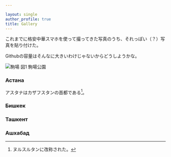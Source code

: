 ```yaml
---

layout: single
author_profile: true
title: Gallery
---
```



これまでに格安中華スマホを使って撮ってきた写真のうち、それっぽい（？）写真を貼り付けた。

Githubの容量はそんなに大きいわけじゃないからどうしようかな。

![駒場](https://pbs.twimg.com/media/ErB1OH0VgAEIZ-6.jpg "図1 駒場公園")
図1 駒場公園


### Астана
アスタナはカザフスタンの首都である[^mumu]。

[^mumu]: ヌルスルタンに改称された。

### Бишкек

### Ташкент

### Ашхабад


